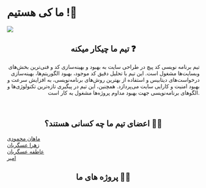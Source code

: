 # ما کی هستیم !👋
<img src="https://github.com/mahancrash/mahancrash/assets/134293649/0a0c95ac-bdb0-4041-9f71-af5164aa63c1" >

<h2 align="center">تیم ما چیکار میکنه ❓</h2>
<p align="right">تیم برنامه نویسی کد پیچ در طراحی سایت به بهبود و بهینه‌سازی کد و فنی‌ترین بخش‌های وبسایت‌ها مشغول است. این تیم با تحلیل دقیق کد موجود، بهبود الگوریتم‌ها، بهینه‌سازی درخواست‌های دیتابیس و استفاده از بهترین روش‌های برنامه‌نویسی، به افزایش سرعت و بهبود امنیت و کارایی سایت می‌پردازد. همچنین، این تیم در پیگیری تازه‌ترین تکنولوژی‌ها و الگوهای برنامه‌نویسی جهت بهبود مداوم پروژه‌ها مشغول به کار است.
</p>


<br>
<h2 align="center">اعضای تیم ما چه کسانی هستند؟ 👨‍🏫</h2>
<a href="https://github.com/mahancrx" style="" >ماهان محمودی</a><br>
<a href="https://github.com/zahraasgariyan">زهرا عسگریان</a><br>
<a href="https://github.com/Atefe-aa">عاطفه عسگریان</a><br>
<a href="https://github.com/Amirejk43">امیر</a>
<br>
<h2 align="center">پروژه های ما 🔻🔺</h2>
